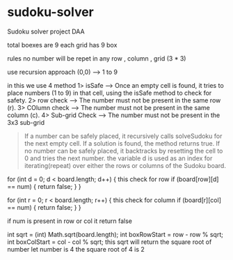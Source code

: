 # sudoku-solver
Sudoku solver
project DAA 

total boexes are 9
each grid has 9 box 

rules no number will be repet in any row , column , grid (3 * 3)

use recursion approach
(0,0) --> 1 to 9 

in this we use 4 method 
1> isSafe --> Once an empty cell is found, it tries to place numbers (1 to 9) in that cell, using the isSafe method to check for safety.
2> row check --> The number must not be present in the same row (r).
3> COlumn check --> The number must not be present in the same column (c).
4> Sub-grid Check --> The number must not be present in the 3x3 sub-grid


>If a number can be safely placed, it recursively calls solveSudoku for the next empty cell.
>If a solution is found, the method returns true.
>If no number can be safely placed, it backtracks by resetting the cell to 0 and tries the next number.
>the variable d is used as an index for iterating(repeat) over either the rows or columns of the Sudoku board.

for (int d = 0; d < board.length; d++) {  this check for row
    if (board[row][d] == num) {
        return false;
    }
}

for (int r = 0; r < board.length; r++) {  this check for column
            if (board[r][col] == num) {
                return false;
            }
        }

if num is present in row or col it return false

 int sqrt = (int) Math.sqrt(board.length);
        int boxRowStart = row - row % sqrt;
        int boxColStart = col - col % sqrt;
this sqrt will return the square root of number let number is 4 the square root of 4 is 2


